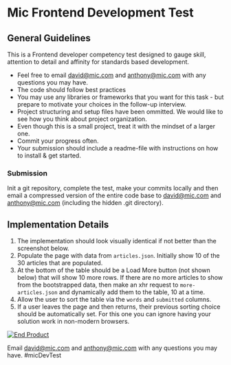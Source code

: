 # Mic Frontend Development Test

## General Guidelines
This is a Frontend developer competency test designed to gauge skill, attention to detail and affinity for standards based development.

- Feel free to email <david@mic.com> and <anthony@mic.com> with any questions you may have.
- The code should follow best practices
- You may use any libraries or frameworks that you want for this task - but prepare to motivate your choices in the follow-up interview.
- Project structuring and setup files have been ommitted.  We would like to see how you think about project organization.
- Even though this is a small project, treat it with the mindset of a larger one.
- Commit your progress often.
- Your submission should include a readme-file with instructions on how to install & get started.

### Submission
Init a git repository, complete the test, make your commits locally and then email a compressed version of the entire code base to <david@mic.com> and <anthony@mic.com> (including the hidden .git directory).


## Implementation Details
1. The implementation should look visually identical if not better than the screenshot below.
1. Populate the page with data from `articles.json`.  Initially show 10 of the 30 articles that are populated.
1. At the bottom of the table should be a Load More button (not shown below) that will show 10 more rows.  If there are no more articles to show from the bootstrapped data, then make an xhr request to `more-articles.json` and dynamically add them to the table, 10 at a time.
1. Allow the user to sort the table via the `words` and `submitted` columns.
1. If a user leaves the page and then returns, their previous sorting choice should be automatically set.  For this one you can ignore having your solution work in non-modern browsers.

[![End Product](https://bitbucket.org/policymic/dev-test/raw/master/screenshot.png)](https://bitbucket.org/policymic/dev-test/raw/master/screenshot.png)

Email <david@mic.com> and <anthony@mic.com> with any questions you may have.
#micDevTest
